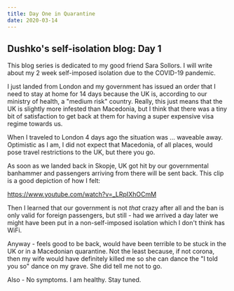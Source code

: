 ```yaml
---
title: Day One in Quarantine
date: 2020-03-14
---
```


## Dushko's self-isolation blog: Day 1

This blog series is dedicated to my good friend Sara Sollors. I will write about my 2 week self-imposed isolation due to the COVID-19 pandemic.

I just landed from London and my government has issued an order that I need to stay at home for 14 days because the UK is, according to our ministry of health, a "medium risk" country. Really, this just means that the UK is slightly more infested than Macedonia, but I think that there was a tiny bit of satisfaction to get back at them for having a super expensive visa regime towards us.

When I traveled to London 4 days ago the situation was ... waveable away. Optimistic as I am, I did not expect that Macedonia, of all places, would pose travel restrictions to the UK, but there you go.

As soon as we landed back in Skopje, UK got hit by our governmental banhammer and passengers arriving from there will be sent back. This clip is a good depiction of how I felt:

https://www.youtube.com/watch?v=_LRpIXhOCmM

Then I learned that our government is not *that* crazy after all and the ban is only valid for foreign passengers, but still - had we arrived a day later we might have been put in a non-self-imposed isolation which I don't think has WiFi.

Anyway - feels good to be back, would have been terrible to be stuck in the UK or in a Macedonian quarantine. Not the least because, if not corona, then my wife would have definitely killed me so she can dance the "I told you so" dance on my grave. She did tell me not to go.

Also - No symptoms. I am healthy. Stay tuned.




